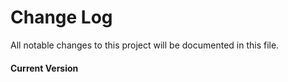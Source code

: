 # Change Log
All notable changes to this project will be documented in this file.

#### Current Version

